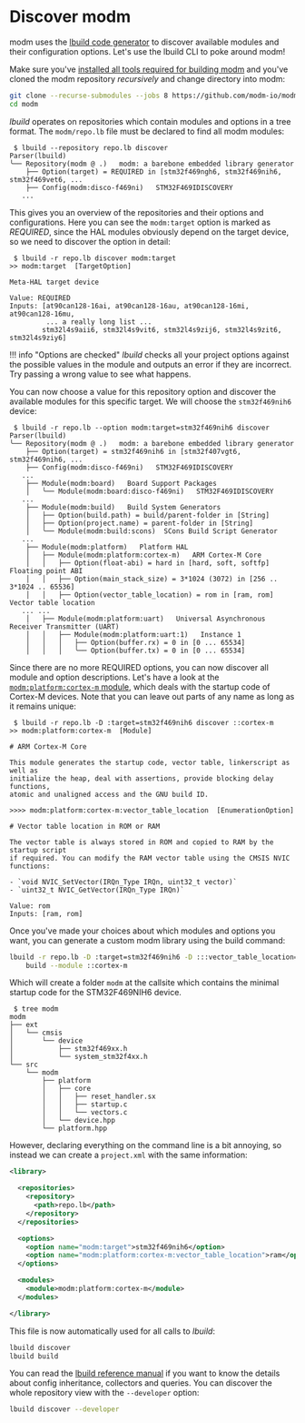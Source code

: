 # Discover modm

modm uses the [lbuild code generator][lbuild] to discover available modules and
their configuration options. Let's use the lbuild CLI to poke around modm!

Make sure you've [installed all tools required for building modm](../installation)
and you've cloned the modm repository *recursively* and change directory into
modm:

```sh
git clone --recurse-submodules --jobs 8 https://github.com/modm-io/modm.git
cd modm
```

*lbuild* operates on repositories which contain modules and options in a tree
format. The `modm/repo.lb` file must be declared to find all modm modules:

```
 $ lbuild --repository repo.lb discover
Parser(lbuild)
╰── Repository(modm @ .)   modm: a barebone embedded library generator
    ├── Option(target) = REQUIRED in [stm32f469ngh6, stm32f469nih6, stm32f469vet6, ...
    ├── Config(modm:disco-f469ni)   STM32F469IDISCOVERY
   ...
```

This gives you an overview of the repositories and their options and
configurations. Here you can see the `modm:target` option is marked as
*REQUIRED*, since the HAL modules obviously depend on the target device, so we
need to discover the option in detail:

```
 $ lbuild -r repo.lb discover modm:target
>> modm:target  [TargetOption]

Meta-HAL target device

Value: REQUIRED
Inputs: [at90can128-16ai, at90can128-16au, at90can128-16mi, at90can128-16mu,
         ... a really long list ...
        stm32l4s9aii6, stm32l4s9vit6, stm32l4s9zij6, stm32l4s9zit6, stm32l4s9ziy6]
```

!!! info "Options are checked"
    *lbuild* checks all your project options against the possible values in the
    module and outputs an error if they are incorrect. Try passing a wrong value
    to see what happens.

You can now choose a value for this repository option and discover the available
modules for this specific target. We will choose the `stm32f469nih6` device:

```
 $ lbuild -r repo.lb --option modm:target=stm32f469nih6 discover
Parser(lbuild)
╰── Repository(modm @ .)   modm: a barebone embedded library generator
    ├── Option(target) = stm32f469nih6 in [stm32f407vgt6, stm32f469nih6, ...
    ├── Config(modm:disco-f469ni)   STM32F469IDISCOVERY
   ...
    ├── Module(modm:board)   Board Support Packages
    │   ╰── Module(modm:board:disco-f469ni)   STM32F469IDISCOVERY
   ...
    ├── Module(modm:build)   Build System Generators
    │   ├── Option(build.path) = build/parent-folder in [String]
    │   ├── Option(project.name) = parent-folder in [String]
    │   ╰── Module(modm:build:scons)  SCons Build Script Generator
   ...
    ├── Module(modm:platform)   Platform HAL
    │   ├── Module(modm:platform:cortex-m)   ARM Cortex-M Core
    │   │   ├── Option(float-abi) = hard in [hard, soft, softfp]   Floating point ABI
    │   │   ├── Option(main_stack_size) = 3*1024 (3072) in [256 .. 3*1024 .. 65536]
    │   │   ├── Option(vector_table_location) = rom in [ram, rom]   Vector table location
   ... ...
    │   ├── Module(modm:platform:uart)   Universal Asynchronous Receiver Transmitter (UART)
    │   │   ├── Module(modm:platform:uart:1)   Instance 1
    │   │   │   ├── Option(buffer.rx) = 0 in [0 ... 65534]
    │   │   │   ╰── Option(buffer.tx) = 0 in [0 ... 65534]
```

Since there are no more REQUIRED options, you can now discover all module and
option descriptions. Let's have a look at the [`modm:platform:cortex-m` module][cmdocs],
which deals with the startup code of Cortex-M devices. Note that you can leave
out parts of any name as long as it remains unique:

```
 $ lbuild -r repo.lb -D :target=stm32f469nih6 discover ::cortex-m
>> modm:platform:cortex-m  [Module]

# ARM Cortex-M Core

This module generates the startup code, vector table, linkerscript as well as
initialize the heap, deal with assertions, provide blocking delay functions,
atomic and unaligned access and the GNU build ID.

>>>> modm:platform:cortex-m:vector_table_location  [EnumerationOption]

# Vector table location in ROM or RAM

The vector table is always stored in ROM and copied to RAM by the startup script
if required. You can modify the RAM vector table using the CMSIS NVIC functions:

- `void NVIC_SetVector(IRQn_Type IRQn, uint32_t vector)`
- `uint32_t NVIC_GetVector(IRQn_Type IRQn)`

Value: rom
Inputs: [ram, rom]
```

Once you've made your choices about which modules and options you want, you can
generate a custom modm library using the build command:

```sh
lbuild -r repo.lb -D :target=stm32f469nih6 -D :::vector_table_location=ram \
    build --module ::cortex-m
```

Which will create a folder `modm` at the callsite which contains the minimal
startup code for the STM32F469NIH6 device.

```
 $ tree modm
modm
├── ext
│   └── cmsis
│       └── device
│           ├── stm32f469xx.h
│           └── system_stm32f4xx.h
└── src
    └── modm
        ├── platform
        │   ├── core
        │   │   ├── reset_handler.sx
        │   │   ├── startup.c
        │   │   └── vectors.c
        │   └── device.hpp
        └── platform.hpp
```

However, declaring everything on the command line is a bit annoying, so instead
we can create a `project.xml` with the same information:

```xml
<library>

  <repositories>
    <repository>
      <path>repo.lb</path>
    </repository>
  </repositories>

  <options>
    <option name="modm:target">stm32f469nih6</option>
    <option name="modm:platform:cortex-m:vector_table_location">ram</option>
  </options>

  <modules>
    <module>modm:platform:cortex-m</module>
  </modules>

</library>
```

This file is now automatically used for all calls to *lbuild*:

```sh
lbuild discover
lbuild build
```

You can read the [lbuild reference manual][lbuild] if you want to know the
details about config inheritance, collectors and queries. You can discover the
whole repository view with the `--developer` option:

```sh
lbuild discover --developer
```

[examples]: https://github.com/modm-io/modm/tree/develop/examples
[issues]: https://github.com/modm-io/modm/issues
[lbuild]: https://github.com/modm-io/lbuild
[cmdocs]: ../../reference/module/modm-platform-cortex-m
